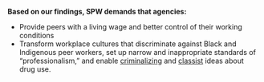 **Based on our findings, SPW demands that agencies:** 
- Provide peers with a living wage and better control of their working conditions 
- Transform workplace cultures that discriminate against Black and Indigenous peer workers, set up narrow and inappropriate standards of “professionalism,” and enable [criminalizing](/glossary) and [classist](/glossary) ideas about drug use.